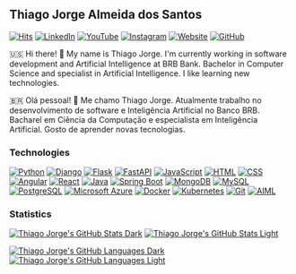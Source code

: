 ## Thiago Jorge Almeida dos Santos 

[![Hits](https://hits.seeyoufarm.com/api/count/incr/badge.svg?url=https%3A%2F%2Fgithub.com%2Ftjas&count_bg=%2379C83D&title_bg=%23555555&icon=&icon_color=%23E7E7E7&title=hits&edge_flat=true)](https://hits.seeyoufarm.com)
[![LinkedIn](https://img.shields.io/badge/-LinkedIn-blue?style=flat-square&logoColor=white&link=https://www.linkedin.com/in/thiago-tjas)](https://www.linkedin.com/in/thiago-tjas)
[![YouTube](https://img.shields.io/badge/-YouTube-FF0000?style=flat-square&logoColor=white&link=https://www.youtube.com/@thiago_tjas)](https://www.youtube.com/@thiago_tjas)
[![Instagram](https://img.shields.io/badge/-Instagram-E4405F?style=flat-square&logoColor=white&link=https://www.instagram.com/thiago.tjas/)](https://www.instagram.com/thiago.tjas/)
[![Website](https://img.shields.io/badge/-Website-888888?style=flat-square&logoColor=white&link=http://thiago-tjas.com/)](http://thiago-tjas.com/)
[![GitHub](https://img.shields.io/badge/-GitHub-555555?style=flat-square&logoColor=white&link=https://github.com/tjas)](https://github.com/tjas)

🇺🇸 Hi there! 👋 My name is Thiago Jorge. I'm currently working in software development and Artificial Intelligence at BRB Bank. Bachelor in Computer Science and specialist in Artificial Intelligence. I like learning new technologies.

🇧🇷 Olá pessoal! 👋 Me chamo Thiago Jorge. Atualmente trabalho no desenvolvimento de software e Inteligência Artificial no Banco BRB. Bacharel em Ciência da Computação e especialista em Inteligência Artificial. Gosto de aprender novas tecnologias.

### Technologies

<!-- [![Python](https://img.shields.io/badge/-Python&nbsp;&nbsp;★★★☆☆-3776AB?style=flat-square&logoColor=white)](https://www.python.org/)
[![Django](https://img.shields.io/badge/-Django&nbsp;&nbsp;★★★☆☆-darkgreen?style=flat-square&logoColor=white)](https://www.djangoproject.com/)
[![Flask](https://img.shields.io/badge/-Flask&nbsp;&nbsp;★★☆☆☆-black?style=flat-square&logoColor=white)](https://flask.palletsprojects.com/)
[![FastAPI](https://img.shields.io/badge/-FastAPI&nbsp;&nbsp;★☆☆☆☆-lightgreen?style=flat-square&logoColor=white)](https://fastapi.tiangolo.com/)
[![JavaScript](https://img.shields.io/badge/-JavaScript&nbsp;&nbsp;★★★☆☆-F7DF1E?style=flat-square&logoColor=white)](https://developer.mozilla.org/en-US/docs/Web/JavaScript)
[![HTML](https://img.shields.io/badge/-HTML&nbsp;&nbsp;★★☆☆☆-E34F26?style=flat-square&logoColor=white)](https://developer.mozilla.org/en-US/docs/Web/HTML)
[![CSS](https://img.shields.io/badge/-CSS&nbsp;&nbsp;★★☆☆☆-1572B6?style=flat-square&logoColor=white)](https://developer.mozilla.org/en-US/docs/Web/CSS)
[![Angular](https://img.shields.io/badge/-Angular&nbsp;&nbsp;★★☆☆☆-DD0031?style=flat-square&logoColor=white)](https://angular.io/)
[![React](https://img.shields.io/badge/-React&nbsp;&nbsp;★☆☆☆☆-20232A?style=flat-square&logoColor=white)](https://reactjs.org/)
[![Java](https://img.shields.io/badge/-Java&nbsp;&nbsp;★★☆☆☆-ED8B00?style=flat-square&logoColor=white)](https://www.oracle.com/java/)
[![Spring Boot](https://img.shields.io/badge/-Spring_Boot&nbsp;&nbsp;★☆☆☆☆-6DB33F?style=flat-square&logoColor=white)](https://spring.io/projects/spring-boot/)
[![MongoDB](https://img.shields.io/badge/-MongoDB&nbsp;&nbsp;★★★☆☆-4EA94B?style=flat-square&logoColor=white)](https://www.mongodb.com/)
[![MySQL](https://img.shields.io/badge/-MySQL&nbsp;&nbsp;★★★☆☆-00000F?style=flat-square&logoColor=white)](https://www.mysql.com/)
[![PostgreSQL](https://img.shields.io/badge/-PostgreSQL&nbsp;&nbsp;★☆☆☆☆-316192?style=flat-square&logoColor=white)](https://www.postgresql.org/)
[![Microsoft Azure](https://img.shields.io/badge/-Microsoft_Azure&nbsp;&nbsp;★★★☆☆-0089D6?style=flat-square&logoColor=white)](https://azure.microsoft.com/)
[![Docker](https://img.shields.io/badge/-Docker&nbsp;&nbsp;★★★☆☆-2496ED?style=flat-square&logoColor=white)](https://www.docker.com/)
[![Kubernetes](https://img.shields.io/badge/-Kubernetes&nbsp;&nbsp;★★★☆☆-326DE6?style=flat-square&logoColor=white)](https://kubernetes.io/)
[![Git](https://img.shields.io/badge/-Git&nbsp;&nbsp;★★★☆☆-E34F26?style=flat-square&logoColor=white)](https://git-scm.com/)
[![AIML](https://img.shields.io/badge/-AIML&nbsp;&nbsp;★★★☆☆-000000?style=flat-square&logoColor=white)](http://www.aiml.foundation/) -->

<!-- Yellow Scale
    5: #f2c846
    4: #f5d46f
    3: #f8e098
    2: #faecc1
    1: #fdf8ea -->

[![Python](https://img.shields.io/badge/-Python&nbsp;&nbsp;★★★★☆-f5d46f?style=flat-square&logoColor=white)](https://www.python.org/)
[![Django](https://img.shields.io/badge/-Django&nbsp;&nbsp;★★★★☆-f5d46f?style=flat-square&logoColor=white)](https://www.djangoproject.com/)
[![Flask](https://img.shields.io/badge/-Flask&nbsp;&nbsp;★★☆☆☆-faecc1?style=flat-square&logoColor=white)](https://flask.palletsprojects.com/)
[![FastAPI](https://img.shields.io/badge/-FastAPI&nbsp;&nbsp;★☆☆☆☆-fdf8ea?style=flat-square&logoColor=white)](https://fastapi.tiangolo.com/)
[![JavaScript](https://img.shields.io/badge/-JavaScript&nbsp;&nbsp;★★★☆☆-f8e098?style=flat-square&logoColor=white)](https://developer.mozilla.org/en-US/docs/Web/JavaScript)
[![HTML](https://img.shields.io/badge/-HTML&nbsp;&nbsp;★★★☆☆-f8e098?style=flat-square&logoColor=white)](https://developer.mozilla.org/en-US/docs/Web/HTML)
[![CSS](https://img.shields.io/badge/-CSS&nbsp;&nbsp;★★☆☆☆-faecc1?style=flat-square&logoColor=white)](https://developer.mozilla.org/en-US/docs/Web/CSS)
[![Angular](https://img.shields.io/badge/-Angular&nbsp;&nbsp;★★☆☆☆-faecc1?style=flat-square&logoColor=white)](https://angular.io/)
[![React](https://img.shields.io/badge/-React&nbsp;&nbsp;★☆☆☆☆-fdf8ea?style=flat-square&logoColor=white)](https://reactjs.org/)
[![Java](https://img.shields.io/badge/-Java&nbsp;&nbsp;★★★☆☆-f8e098?style=flat-square&logoColor=white)](https://www.oracle.com/java/)
[![Spring Boot](https://img.shields.io/badge/-Spring_Boot&nbsp;&nbsp;★★☆☆☆-faecc1?style=flat-square&logoColor=white)](https://spring.io/projects/spring-boot/)
[![MongoDB](https://img.shields.io/badge/-MongoDB&nbsp;&nbsp;★★★★☆-f5d46f?style=flat-square&logoColor=white)](https://www.mongodb.com/)
[![MySQL](https://img.shields.io/badge/-MySQL&nbsp;&nbsp;★★★☆☆-f8e098?style=flat-square&logoColor=white)](https://www.mysql.com/)
[![PostgreSQL](https://img.shields.io/badge/-PostgreSQL&nbsp;&nbsp;★☆☆☆☆-fdf8ea?style=flat-square&logoColor=white)](https://www.postgresql.org/)
[![Microsoft Azure](https://img.shields.io/badge/-Microsoft_Azure&nbsp;&nbsp;★★★☆☆-f8e098?style=flat-square&logoColor=white)](https://azure.microsoft.com/)
[![Docker](https://img.shields.io/badge/-Docker&nbsp;&nbsp;★★★★☆-f5d46f?style=flat-square&logoColor=white)](https://www.docker.com/)
[![Kubernetes](https://img.shields.io/badge/-Kubernetes&nbsp;&nbsp;★★★☆☆-f8e098?style=flat-square&logoColor=white)](https://kubernetes.io/)
[![Git](https://img.shields.io/badge/-Git&nbsp;&nbsp;★★★☆☆-f8e098?style=flat-square&logoColor=white)](https://git-scm.com/)
[![AIML](https://img.shields.io/badge/-AIML&nbsp;&nbsp;★★★★☆-f5d46f?style=flat-square&logoColor=white)](http://www.aiml.foundation/)

### Statistics

<!-- https://github.com/anuraghazra/github-readme-stats -->

[![Thiago Jorge's GitHub Stats Dark](https://github-readme-stats.vercel.app/api?username=tjas&show_icons=true&count_private=true&card_width=500&locale=en&theme=dark#gh-dark-mode-only)](https://github.com/tjas#gh-dark-mode-only)
[![Thiago Jorge's GitHub Stats Light](https://github-readme-stats.vercel.app/api?username=tjas&show_icons=true&count_private=true&card_width=500&locale=en&theme=default#gh-light-mode-only)](https://github.com/tjas#gh-light-mode-only)

[![Thiago Jorge's GitHub Languages Dark](https://github-readme-stats.vercel.app/api/top-langs/?username=tjas&layout=compact&count_private=true&show_icons=true&card_width=450&langs_count=6&locale=en&hide=jupyter%20notebook,dockerfile,procfile&exclude_repo=tjas,imersao11,material-design-icons,designing-microservices-with-django,polar-sample-database,ml_pocket_reference&theme=dark#gh-dark-mode-only)](https://github.com/tjas#gh-dark-mode-only)
[![Thiago Jorge's GitHub Languages Light](https://github-readme-stats.vercel.app/api/top-langs/?username=tjas&layout=compact&count_private=true&show_icons=true&card_width=450&langs_count=6&locale=en&hide=jupyter%20notebook,dockerfile,procfile&exclude_repo=tjas,imersao11,material-design-icons,designing-microservices-with-django,polar-sample-database,ml_pocket_reference&theme=default#gh-light-mode-only)](https://github.com/tjas#gh-light-mode-only)



<!--
**tjas/tjas** is a ✨ _special_ ✨ repository because its `README.md` (this file) appears on your GitHub profile.

Here are some ideas to get you started:

- 🔭 I’m currently working on ...
- 🌱 I’m currently learning ...
- 👯 I’m looking to collaborate on ...
- 🤔 I’m looking for help with ...
- 💬 Ask me about ...
- 📫 How to reach me: ...
- 😄 Pronouns: ...
- ⚡ Fun fact: ...
-->
